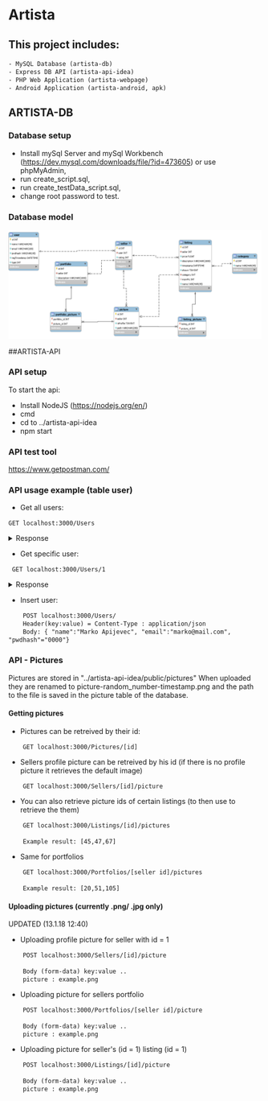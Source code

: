 # Artista

## This project includes:
	- MySQL Database (artista-db)
	- Express DB API (artista-api-idea)
	- PHP Web Application (artista-webpage)
	- Android Application (artista-android, apk)


## ARTISTA-DB

### Database setup
- Install mySql Server and mySql Workbench (https://dev.mysql.com/downloads/file/?id=473605) or use phpMyAdmin,
- run create_script.sql,
- run create_testData_script.sql,
- change root password to test.

### Database model
![alt text](https://github.com/tomazlunder/artista2/blob/master/artista-db/model.png "Model")

##ARTISTA-API

### API setup
To start the api:
- Install NodeJS (https://nodejs.org/en/)
- cmd
- cd to ../artista-api-idea
- npm start

### API test tool
https://www.getpostman.com/

### API usage example (table user)
- Get all users: 	 
```
GET localhost:3000/Users
```
<details>
  <summary>Response</summary>

```
  {
    "user": [
        {
            "id": 1,
            "name": "Anton Banana",
            "email": "anton.banana@mail.com",
            "pwdhash": "0000",
            "regTimestamp": "2018-01-13T18:39:28.000Z",
            "type": 0
        },
        {
            "id": 2,
            "name": "Benjamin Hruška",
            "email": "ben.hr@mail.com",
            "pwdhash": "0000",
            "regTimestamp": "2018-01-13T18:39:28.000Z",
            "type": 0
        }
    ]
}
```

</details>

- Get specific user:
```
 GET localhost:3000/Users/1
```
<details>
  <summary>Response</summary>

```
  {
    "user": [
        {
            "id": 1,
            "name": "Anton Banana",
            "email": "anton.banana@mail.com",
            "pwdhash": "0000",
            "regTimestamp": "2018-01-13T18:39:28.000Z",
            "type": 0
        }
    ]
}
```

</details>

- Insert user: 		 
```
	POST localhost:3000/Users/
 	Header(key:value) = Content-Type : application/json
 	Body: { "name":"Marko Apijevec", "email":"marko@mail.com", "pwdhash"="0000"}
```




### API - Pictures
Pictures are stored in "../artista-api-idea/public/pictures"
When uploaded they are renamed to picture-random_number-timestamp.png and the path to the file is saved in the picture table of the database.

#### Getting pictures
- Pictures can be retreived by their id:

```
	GET localhost:3000/Pictures/[id]
```



- Sellers profile picture can be retreived by his id (if there is no profile picture it retrieves the default image)
```
	GET localhost:3000/Sellers/[id]/picture
```



- You can also retrieve picture ids of certain listings (to then use to retrieve the them)
```
	GET localhost:3000/Listings/[id]/pictures

	Example result: [45,47,67]
```

- Same for portfolios 
```
	GET localhost:3000/Portfolios/[seller id]/pictures

	Example result: [20,51,105]
```


#### Uploading pictures (currently .png/ .jpg only)
UPDATED (13.1.18 12:40)

- Uploading profile picture for seller with id = 1
```
	POST localhost:3000/Sellers/[id]/picture

	Body (form-data) key:value ..
	picture : example.png
```

- Uploading picture for sellers portfolio
```
	POST localhost:3000/Portfolios/[seller id]/picture

	Body (form-data) key:value ..
	picture : example.png
```

- Uploading picture for seller's (id = 1) listing (id = 1)
```
	POST localhost:3000/Listings/[id]/picture

	Body (form-data) key:value ..
	picture : example.png
```


